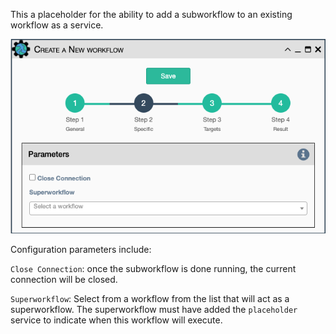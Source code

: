 This a placeholder for the ability to add a subworkflow to an existing
workflow as a service.

![Subworkflow Service](../../_static/automation/builtin_service_types/workflow.png)

Configuration parameters include:

`Close Connection`: once the subworkflow is done running, the current
  connection will be closed.
  
`Superworkflow`:  Select from a workflow from the list that will act as a 
  superworkflow.  The superworkflow must have added the `placeholder`
  service to indicate when this workflow will execute.